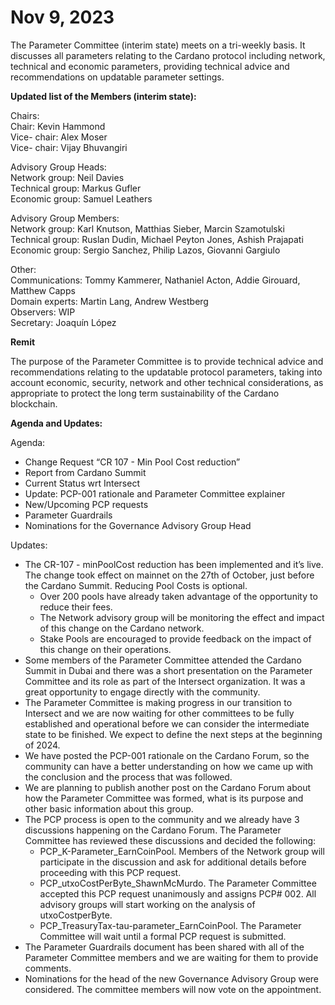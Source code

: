 # Nov 9, 2023

The Parameter Committee (interim state) meets on a tri-weekly basis. It discusses all parameters relating to the Cardano protocol including network, technical and economic parameters, providing technical advice and recommendations on updatable parameter settings.

**Updated list of the Members (interim state):**

Chairs:\
Chair: Kevin Hammond\
Vice- chair: Alex Moser\
Vice- chair: Vijay Bhuvangiri

Advisory Group Heads:\
Network group: Neil Davies\
Technical group: Markus Gufler\
Economic group: Samuel Leathers

Advisory Group Members:\
Network group: Karl Knutson, Matthias Sieber, Marcin Szamotulski\
Technical group: Ruslan Dudin, Michael Peyton Jones, Ashish Prajapati\
Economic group: Sergio Sanchez, Philip Lazos, Giovanni Gargiulo

Other:\
Communications: Tommy Kammerer, Nathaniel Acton, Addie Girouard, Matthew Capps\
Domain experts: Martin Lang, Andrew Westberg\
Observers: WIP\
Secretary: Joaquín López

**Remit**

The purpose of the Parameter Committee is to provide technical advice and recommendations relating to the updatable protocol parameters, taking into account economic, security, network and other technical considerations, as appropriate to protect the long term sustainability of the Cardano blockchain.

**Agenda and Updates:**

Agenda:

* Change Request “CR 107 - Min Pool Cost reduction”
* Report from Cardano Summit
* Current Status wrt Intersect
* Update: PCP-001 rationale and Parameter Committee explainer
* New/Upcoming PCP requests
* Parameter Guardrails
* Nominations for the Governance Advisory Group Head

Updates:

* The CR-107 - minPoolCost reduction has been implemented and it’s live. The change took effect on mainnet on the 27th of October, just before the Cardano Summit. Reducing Pool Costs is optional.
  * Over 200 pools have already taken advantage of the opportunity to reduce their fees.
  * The Network advisory group will be monitoring the effect and impact of this change on the Cardano network.
  * Stake Pools are encouraged to provide feedback on the impact of this change on their operations.
* Some members of the Parameter Committee attended the Cardano Summit in Dubai and there was a short presentation on the Parameter Committee and its role as part of the Intersect organization. It was a great opportunity to engage directly with the community.
* The Parameter Committee is making progress in our transition to Intersect and we are now waiting for other committees to be fully established and operational before we can consider the intermediate state to be finished. We expect to define the next steps at the beginning of 2024.
* We have posted the PCP-001 rationale on the Cardano Forum, so the community can have a better understanding on how we came up with the conclusion and the process that was followed.
* We are planning to publish another post on the Cardano Forum about how the Parameter Committee was formed, what is its purpose and other basic information about this group.
* The PCP process is open to the community and we already have 3 discussions happening on the Cardano Forum. The Parameter Committee has reviewed these discussions and decided the following:
  * PCP\_K-Parameter\_EarnCoinPool. Members of the Network group will participate in the discussion and ask for additional details before proceeding with this PCP request.
  * PCP\_utxoCostPerByte\_ShawnMcMurdo. The Parameter Committee accepted this PCP request unanimously and assigns PCP# 002. All advisory groups will start working on the analysis of utxoCostperByte.
  * PCP\_TreasuryTax-tau-parameter\_EarnCoinPool. The Parameter Committee will wait until a formal PCP request is submitted.
* The Parameter Guardrails document has been shared with all of the Parameter Committee members and we are waiting for them to provide comments.
* Nominations for the head of the new Governance Advisory Group were considered. The committee members will now vote on the appointment.

